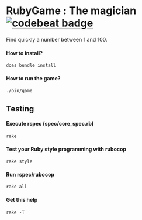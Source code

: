 RubyGame : The magician [![codebeat badge](https://codebeat.co/badges/cba844b3-2b85-449b-89b2-78f3ee114e4f)](https://codebeat.co/projects/github-com-wesley974-rubygame)
=======================

Find quickly a number between 1 and 100.

#### How to install?
	doas bundle install

#### How to run the game?
	./bin/game

Testing
-------

#### Execute rspec (spec/core_spec.rb)
	rake

#### Test your Ruby style programming with rubocop
	rake style

#### Run rspec/rubocop
	rake all

#### Get this help
	rake -T
